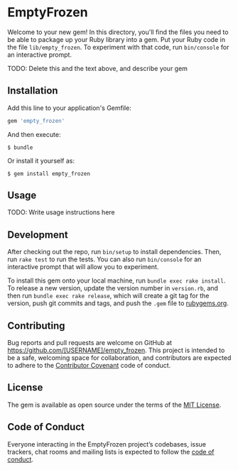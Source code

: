 # EmptyFrozen

Welcome to your new gem! In this directory, you'll find the files you need to be able to package up your Ruby library into a gem. Put your Ruby code in the file `lib/empty_frozen`. To experiment with that code, run `bin/console` for an interactive prompt.

TODO: Delete this and the text above, and describe your gem

## Installation

Add this line to your application's Gemfile:

```ruby
gem 'empty_frozen'
```

And then execute:

    $ bundle

Or install it yourself as:

    $ gem install empty_frozen

## Usage

TODO: Write usage instructions here

## Development

After checking out the repo, run `bin/setup` to install dependencies. Then, run `rake test` to run the tests. You can also run `bin/console` for an interactive prompt that will allow you to experiment.

To install this gem onto your local machine, run `bundle exec rake install`. To release a new version, update the version number in `version.rb`, and then run `bundle exec rake release`, which will create a git tag for the version, push git commits and tags, and push the `.gem` file to [rubygems.org](https://rubygems.org).

## Contributing

Bug reports and pull requests are welcome on GitHub at https://github.com/[USERNAME]/empty_frozen. This project is intended to be a safe, welcoming space for collaboration, and contributors are expected to adhere to the [Contributor Covenant](http://contributor-covenant.org) code of conduct.

## License

The gem is available as open source under the terms of the [MIT License](http://opensource.org/licenses/MIT).

## Code of Conduct

Everyone interacting in the EmptyFrozen project’s codebases, issue trackers, chat rooms and mailing lists is expected to follow the [code of conduct](https://github.com/[USERNAME]/empty_frozen/blob/master/CODE_OF_CONDUCT.md).
